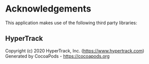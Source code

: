 # Acknowledgements
This application makes use of the following third party libraries:

## HyperTrack

Copyright (c) 2020 HyperTrack, Inc. (https://www.hypertrack.com)
Generated by CocoaPods - https://cocoapods.org
